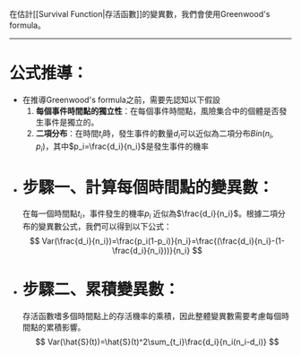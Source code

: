 在估計[[Survival Function|存活函數]]的變異數，我們會使用Greenwood's formula。
- - -
# 公式推導：
- 在推導Greenwood's formula之前，需要先認知以下假設
	1. **每個事件時間點的獨立性**：在每個事件時間點，風險集合中的個體是否發生事件是獨立的。
	2. **二項分布**：在時間$t_i$時，發生事件的數量$d_i$可以近似為二項分布$Bin(n_i,p_i)$，其中$p_i=\frac{d_i}{n_i}$是發生事件的機率
- # 步驟一、計算每個時間點的變異數：
	在每一個時間點$t_i$，事件發生的機率$p_i$ 近似為$\frac{d_i}{n_i}$。根據二項分布的變異數公式，我們可以得到以下公式：
$$
Var(\frac{d_i}{n_i})=\frac{p_i(1-p_i)}{n_i}=\frac{(\frac{d_i}{n_i}-(1-\frac{d_i}{n_i}))}{n_i}
$$
- # 步驟二、累積變異數：
	存活函數嗜多個時間點上的存活機率的乘積，因此整體變異數需要考慮每個時間點的累積影響。
$$
Var(\hat{S}(t))=\hat{S}(t)^2\sum_{t_i}\frac{d_i}{n_i(n_i-d_i)}
$$